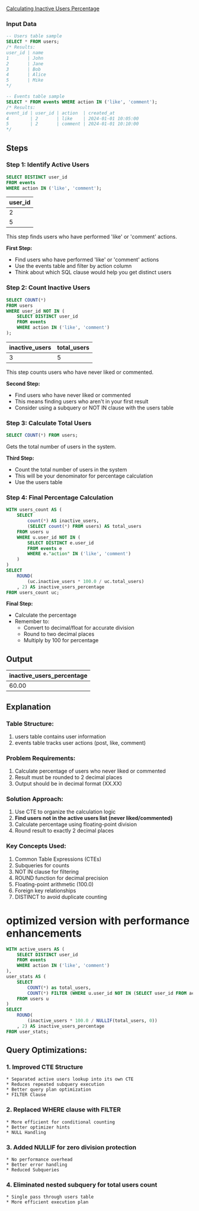 [Calculating Inactive Users Percentage](https://challenges.prepvector.com/challenges/fe090a86-abf5-4e46-92b4-6fc5ce069bc3/questions/04e7018e-0724-4f82-b90f-000f286da314)

### Input Data
```sql
-- Users table sample
SELECT * FROM users;
/* Results:
user_id | name
1       | John
2       | Jane
3       | Bob
4       | Alice
5       | Mike
*/

-- Events table sample
SELECT * FROM events WHERE action IN ('like', 'comment');
/* Results:
event_id | user_id | action  | created_at
4        | 2       | like    | 2024-01-01 10:05:00
5        | 2       | comment | 2024-01-01 10:10:00
*/
```

## Steps
### Step 1: Identify Active Users
```sql
SELECT DISTINCT user_id
FROM events
WHERE action IN ('like', 'comment');
```
|user_id|
|-------|
|2|
|5|

This step finds users who have performed 'like' or 'comment' actions.

**First Step:**
* Find users who have performed 'like' or 'comment' actions
* Use the events table and filter by action column
* Think about which SQL clause would help you get distinct users

### Step 2: Count Inactive Users
```sql
SELECT COUNT(*)
FROM users
WHERE user_id NOT IN (
    SELECT DISTINCT user_id
    FROM events
    WHERE action IN ('like', 'comment')
);
```
|inactive_users|total_users|
|--------------|-----------|
|3|5|

This step counts users who have never liked or commented.

**Second Step:**
* Find users who have never liked or commented
* This means finding users who aren't in your first result
* Consider using a subquery or NOT IN clause with the users table

### Step 3: Calculate Total Users
```sql
SELECT COUNT(*) FROM users;
```
Gets the total number of users in the system.

**Third Step:**
* Count the total number of users in the system
* This will be your denominator for percentage calculation
* Use the users table

### Step 4: Final Percentage Calculation
```sql
WITH users_count AS (
	SELECT 
		count(*) AS inactive_users,
		(SELECT count(*) FROM users) AS total_users
	FROM users u 
	WHERE u.user_id NOT IN (
		SELECT DISTINCT e.user_id
		FROM events e 
		WHERE e."action" IN ('like', 'comment')
	)
)
SELECT 
	ROUND(
		(uc.inactive_users * 100.0 / uc.total_users)
	, 2) AS inactive_users_percentage
FROM users_count uc;
```
**Final Step:**

* Calculate the percentage
* Remember to:
    * Convert to decimal/float for accurate division
    * Round to two decimal places
    * Multiply by 100 for percentage

## Output 
|inactive_users_percentage|
|-------------------------|
|60.00|

## Explanation
### Table Structure:
1. users table contains user information
2. events table tracks user actions (post, like, comment)

### Problem Requirements:
1. Calculate percentage of users who never liked or commented
2. Result must be rounded to 2 decimal places
3. Output should be in decimal format (XX.XX)

### Solution Approach:
1. Use CTE to organize the calculation logic
2. **Find users not in the active users list (never liked/commented)**
3. Calculate percentage using floating-point division
4. Round result to exactly 2 decimal places

### Key Concepts Used:
1. Common Table Expressions (CTEs)
2. Subqueries for counts
3. NOT IN clause for filtering
4. ROUND function for decimal precision
5. Floating-point arithmetic (100.0)
6. Foreign key relationships
7. DISTINCT to avoid duplicate counting



# optimized version with performance enhancements
```sql
WITH active_users AS (
	SELECT DISTINCT user_id
	FROM events
	WHERE action IN ('like', 'comment')
),
user_stats AS (
	SELECT
		COUNT(*) as total_users,
		COUNT(*) FILTER (WHERE u.user_id NOT IN (SELECT user_id FROM active_users)) AS inactive_users
	FROM users u
)
SELECT
	ROUND(
		(inactive_users * 100.0 / NULLIF(total_users, 0))
	, 2) AS inactive_users_percentage
FROM user_stats;
```

## Query Optimizations:
### 1. Improved CTE Structure
	* Separated active users lookup into its own CTE
	* Reduces repeated subquery execution
	* Better query plan optimization
	* FILTER Clause

### 2. Replaced WHERE clause with FILTER
	* More efficient for conditional counting
	* Better optimizer hints
	* NULL Handling

### 3. Added NULLIF for zero division protection
	* No performance overhead
	* Better error handling
	* Reduced Subqueries

### 4. Eliminated nested subquery for total users count
	* Single pass through users table
	* More efficient execution plan
